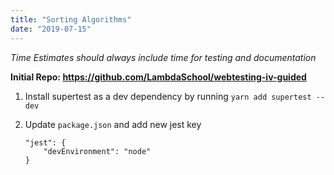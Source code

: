```yaml
---
title: "Sorting Algorithms"
date: "2019-07-15"
---
```


_Time Estimates should always include time for testing and documentation_

**Initial Repo: https://github.com/LambdaSchool/webtesting-iv-guided**

1. Install supertest as a dev dependency by running `yarn add supertest --dev`
2. Update `package.json` and add new jest key

   ```
   "jest": {
       "devEnvironment": "node"
   }
   ```

```

```
